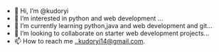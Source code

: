 - 👋 Hi, I’m @kudoryi
- 👀 I’m interested in python  and web development  ...
- 🌱 I’m currently learning python,java and web development and git...
- 💞️ I’m looking to collaborate on  starter web development projects...
- 📫 How to reach me ..kudoryi14@gmail.com.


